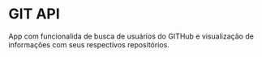 # GIT API
App com funcionalida de busca de usuários do GITHub e visualização de informações com seus respectivos repositórios.
